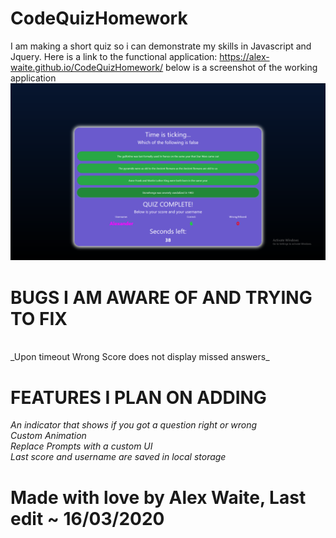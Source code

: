# CodeQuizHomework

I am making a short quiz so i can demonstrate my skills in Javascript and Jquery. 
Here is a link to the functional application: https://alex-waite.github.io/CodeQuizHomework/
below is a screenshot of the working application
![](assets/screeny.png)

# BUGS I AM AWARE OF AND TRYING TO FIX
<br>
_Upon timeout Wrong Score does not display missed answers_
<br>


# FEATURES I PLAN ON ADDING
_An indicator that shows if you got a question right or wrong_
<br>
_Custom Animation_
<br>
_Replace Prompts with a custom UI_
<br>
_Last score and username are saved in local storage_
<br>


# Made with love by Alex Waite, Last edit ~ 16/03/2020
